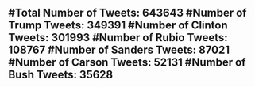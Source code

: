 #Total Number of Tweets: 643643 
#Number of Trump Tweets: 349391
#Number of Clinton Tweets: 301993
#Number of Rubio Tweets: 108767
#Number of Sanders Tweets: 87021
#Number of Carson Tweets: 52131
#Number of Bush Tweets: 35628
---
